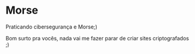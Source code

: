 # Morse
Praticando cibersegurança e Morse;)

Bom surto pra vocês, nada vai me fazer parar de criar sites criptografados ;)

